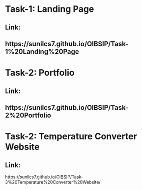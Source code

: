 # Task-1: Landing Page
<h2>Link:<h2/> https://sunilcs7.github.io/OIBSIP/Task-1%20Landing%20Page <br>
  
# Task-2: Portfolio
<h2>Link:<h2/> https://sunilcs7.github.io/OIBSIP/Task-2%20Portfolio
  
# Task-2: Temperature Converter Website

<h2>Link:</h2> https://sunilcs7.github.io/OIBSIP/Task-3%20Temperature%20Converter%20Website/
